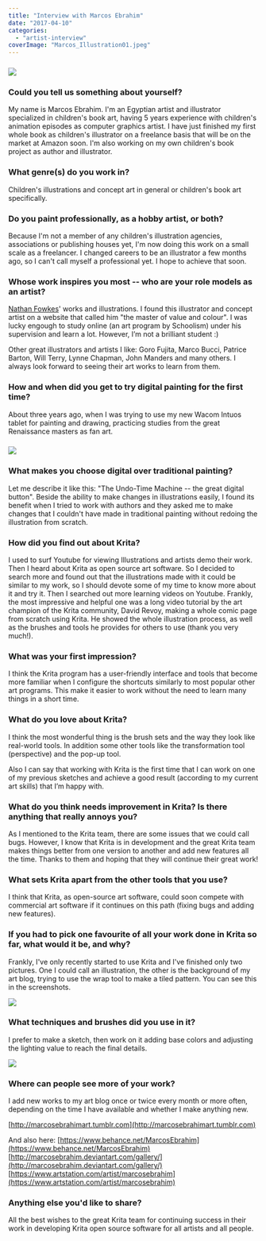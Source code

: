 ```yaml
---
title: "Interview with Marcos Ebrahim"
date: "2017-04-10"
categories: 
  - "artist-interview"
coverImage: "Marcos_Illustration01.jpeg"
---
```


### ![](../images/Marcos_Illustration01.jpeg)

### Could you tell us something about yourself?

My name is Marcos Ebrahim. I'm an Egyptian artist and illustrator specialized in children's book art, having 5 years experience with children's animation episodes as computer graphics artist. I have just finished my first whole book as children's illustrator on a freelance basis that will be on the market at Amazon soon. I'm also working on my own children's book project as author and illustrator.

### What genre(s) do you work in?

Children's illustrations and concept art in general or children's book art specifically.

### Do you paint professionally, as a hobby artist, or both?

Because I'm not a member of any children's illustration agencies, associations or publishing houses yet, I'm now doing this work on a small scale as a freelancer. I changed careers to be an illustrator a few months ago, so I can't call myself a professional yet. I hope to achieve that soon.

### Whose work inspires you most -- who are your role models as an artist?

[Nathan Fowkes](http://nathanfowkesart.com)' works and illustrations. I found this illustrator and concept artist on a website that called him "the master of value and colour". I was lucky engough to study online (an art program by Schoolism) under his supervision and learn a lot. However, I’m not a brilliant student :)

Other great illustrators and artists I like: Goro Fujita, Marco Bucci, Patrice Barton, Will Terry, Lynne Chapman, John Manders and many others. I always look forward to seeing their art works to learn from them.

### How and when did you get to try digital painting for the first time?

About three years ago, when I was trying to use my new Wacom Intuos tablet for painting and drawing, practicing studies from the great Renaissance masters as fan art.

### ![](../images/Palette_Tile_Sreenshot.jpg)

### What makes you choose digital over traditional painting?

Let me describe it like this: "The Undo-Time Machine -- the great digital button". Beside the ability to make changes in illustrations easily, I found its benefit when I tried to work with authors and they asked me to make changes that I couldn't have made in traditional painting without redoing the illustration from scratch.

### How did you find out about Krita?

I used to surf Youtube for viewing Illustrations and artists demo their work. Then I heard about Krita as open source art software. So I decided to search more and found out that the illustrations made with it could be similar to my work, so I should devote some of my time to know more about it and try it. Then I searched out more learning videos on Youtube. Frankly, the most impressive and helpful one was a long video tutorial by the art champion of the Krita community, David Revoy, making a whole comic page from scratch using Krita. He showed the whole illustration process, as well as the brushes and tools he provides for others to use (thank you very much!).

### What was your first impression?

I think the Krita program has a user-friendly interface and tools that become more familiar when I configure the shortcuts similarly to most popular other art programs. This make it easier to work without the need to learn many things in a short time.

### What do you love about Krita?

I think the most wonderful thing is the brush sets and the way they look like real-world tools. In addition some other tools like the transformation tool (perspective) and the pop-up tool.

Also I can say that working with Krita is the first time that I can work on one of my previous sketches and achieve a good result (according to my current art skills) that I’m happy with.

### What do you think needs improvement in Krita? Is there anything that really annoys you?

As I mentioned to the Krita team, there are some issues that we could call bugs. However, I know that Krita is in development and the great Krita team makes things better from one version to another and add new features all the time. Thanks to them and hoping that they will continue their great work!

### What sets Krita apart from the other tools that you use?

I think that Krita, as open-source art software, could soon compete with commercial art software if it continues on this path (fixing bugs and adding new features).

### If you had to pick one favourite of all your work done in Krita so far, what would it be, and why?

Frankly, I've only recently started to use Krita and I've finished only two pictures. One I could call an illustration, the other is the background of my art blog, trying to use the wrap tool to make a tiled pattern. You can see this in the screenshots.

![](../images/BackGround_Palette_Tile_Screen_Shot1.jpg)

### What techniques and brushes did you use in it?

I prefer to make a sketch, then work on it adding base colors and adjusting the lighting value to reach the final details.

![](../images/Marcos_Illustration_Krita_Steps.jpeg)

### Where can people see more of your work?

I add new works to my art blog once or twice every month or more often, depending on the time I have available and whether I make anything new.

[http://marcosebrahimart.tumblr.com](http://marcosebrahimart.tumblr.com)

And also here: [https://www.behance.net/MarcosEbrahim](https://www.behance.net/MarcosEbrahim) [http://marcosebrahim.deviantart.com/gallery/](http://marcosebrahim.deviantart.com/gallery/) [https://www.artstation.com/artist/marcosebrahim](https://www.artstation.com/artist/marcosebrahim)

### Anything else you'd like to share?

All the best wishes to the great Krita team for continuing success in their work in developing Krita open source software for all artists and all people.

